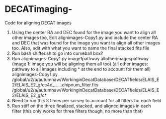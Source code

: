 # DECATimaging-
Code for aligning DECAT images 
1. Using the center RA and DEC found for the image you want to align all other images too, Edit alignimages-Copy1.py and include the center RA and DEC that was found  for the image you want to align all other images too. Also, edit with what you want to name the final stacked fits file
2. Run bash shifter.sh to go into curveball box?
3. Run alignimages-Copy1.py image1pathway allotherimagespathway 
(image 1: image you will be aligning them all too) (all other images: pathway to all images including * at the end to account for them all) 
alignimages-Copy1.py /global/u2/a/autumnaw/WorkinginDecatDatabase/DECATfields/ELAIS_E2/ELAIS_E2_g/cc4d_……chipnum_filter.fits   
/global/u2/a/autumnaw/WorkinginDecatDatabase/DECATfields/ELAIS_E2/ELAIS_E2_g/c* 
4. Need to run this 3 times per survey to account for all filters for each field
5. Run stiff on the three finalized, stacked, and aligned images in each filter (this only works for three filters though, no more than that)
